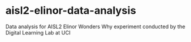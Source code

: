 # aisl2-elinor-data-analysis
Data analysis for AISL2 Elinor Wonders Why experiment conducted by the Digital Learning Lab at UCI
